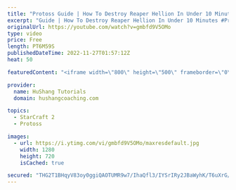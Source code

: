 ```yaml
---
title: "Protoss Guide | How To Destroy Reaper Hellion In Under 10 Minutes"
excerpt: "Guide | How To Destroy Reaper Hellion In Under 10 Minutes #Protoss #SC2 #Starcraft  ♦ Coaching -------------------------------------------------------------------------- Website: https://www.hushangcoaching.com  Interested in Starcraft lessons? Check out my website! I would love to help you improve and"
originalUrl: https://youtube.com/watch?v=gmbfd9V5OMo
type: video
price: Free
length: PT6M59S
publishedDateTime: 2022-11-27T01:57:12Z
heat: 50

featuredContent: "<iframe width=\"800\" height=\"500\" frameborder=\"0\" src=\"https://www.youtube.com/embed/gmbfd9V5OMo\" allow=\"accelerometer; autoplay; encrypted-media; gyroscope; picture-in-picture\" allowfullscreen></iframe>"

provider:
  name: HuShang Tutorials
  domain: hushangcoaching.com

topics:
  - StarCraft 2
  - Protoss

images:
  - url: https://i.ytimg.com/vi/gmbfd9V5OMo/maxresdefault.jpg
    width: 1280
    height: 720
    isCached: true

secured: "THG2T1BHqyV83oy0ggiQAOTUMR9w7/IhaQfl3/IYSrIRy2JBaWyhK/T6uXrG/wrNEVqRchP8DnxFaOe+A1tWXcrDc4GZZJzHbjkiRORA7frEHyJFstfAxmgTr8Co0nVHC7Xuq+nExp34gR9bsIXkg/GPXZ4q8qjpRsCiipyNkS+XrRo4/rM6UZ0oq1ifrckTZOg9oLKJKbVQgvJ6DpWWvvDfmf58407aHgElx/8BZF3KXrS4wq0eexEkKnas3VzWUJb1jHs1Vx+R/mXwEEEBm1vdQ/5FWT2gxbL2EyajuhZkb6bzpYcq/Gx/CS+fPRB6mBbuk07nFvp9I20SuG0ii198eeni2pzDdeXqB0RVR4b+bNBhLZeWnNShhN8JcKpoC19rxI081kqGQcih4ASVtKo7xI7/qwwSWlgSBG/kiUQ=;s8dsemt7+mZSMCyeeB073Q=="
---
```


